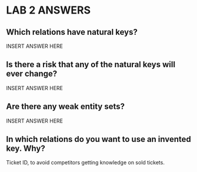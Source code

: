 <h1>LAB 2 ANSWERS</h1>

<h2>Which relations have natural keys?</h2>

INSERT ANSWER HERE

<h2> Is there a risk that any of the natural keys will ever change?</h2>

INSERT ANSWER HERE

<h2>Are there any weak entity sets?</h2>

INSERT ANSWER HERE

<h2>In which relations do you want to use an invented key. Why?</h2>

Ticket ID, to avoid competitors getting knowledge on sold tickets. 

